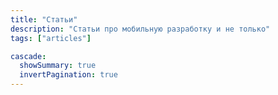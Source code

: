 ```yaml
---
title: "Статьи"
description: "Статьи про мобильную разработку и не только"
tags: ["articles"]

cascade:
  showSummary: true
  invertPagination: true
---
```


